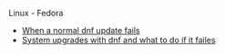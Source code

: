 Linux - Fedora
* [When a normal dnf update fails](linux/fedora_dnf/README.md)
* [System upgrades with dnf and what to do if it failes](linux/fedora_dnf_version_upgrade/README.md)
